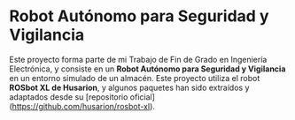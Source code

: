 # Robot Autónomo para Seguridad y Vigilancia

Este proyecto forma parte de mi Trabajo de Fin de Grado en Ingeniería Electrónica, y consiste en un **Robot Autónomo para Seguridad y Vigilancia** en un entorno simulado de un almacén. Este proyecto utiliza el robot **ROSbot XL de Husarion**, y algunos paquetes han sido extraídos y adaptados desde su [repositorio oficial] (https://github.com/husarion/rosbot-xl).



